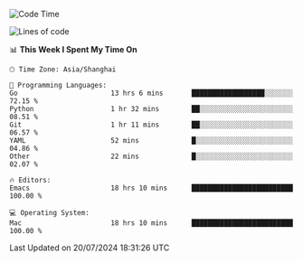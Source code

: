 <!--START_SECTION:waka-->
![Code Time](http://img.shields.io/badge/Code%20Time-2%2C083%20hrs%2038%20mins-blue)

![Lines of code](https://img.shields.io/badge/From%20Hello%20World%20I%27ve%20Written-308.0%20thousand%20lines%20of%20code-blue)

📊 **This Week I Spent My Time On** 

```text
🕑︎ Time Zone: Asia/Shanghai

💬 Programming Languages: 
Go                       13 hrs 6 mins       ██████████████████░░░░░░░   72.15 % 
Python                   1 hr 32 mins        ██░░░░░░░░░░░░░░░░░░░░░░░   08.51 % 
Git                      1 hr 11 mins        ██░░░░░░░░░░░░░░░░░░░░░░░   06.57 % 
YAML                     52 mins             █░░░░░░░░░░░░░░░░░░░░░░░░   04.86 % 
Other                    22 mins             █░░░░░░░░░░░░░░░░░░░░░░░░   02.07 % 

🔥 Editors: 
Emacs                    18 hrs 10 mins      █████████████████████████   100.00 % 

💻 Operating System: 
Mac                      18 hrs 10 mins      █████████████████████████   100.00 % 
```


 Last Updated on 20/07/2024 18:31:26 UTC
<!--END_SECTION:waka-->
